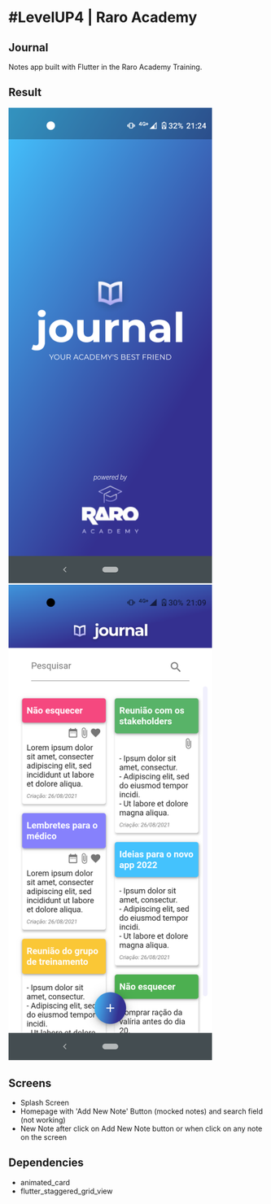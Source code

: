 # #LevelUP4 | Raro Academy  
  
## Journal  
Notes app built with Flutter in the Raro Academy Training.  

## Result  
<p float="left">  
  <img src="screenshots/screenshot_1.png" width="400" />
  <img src="screenshots/screenshot_2.png" width="400" />
</p>  

## Screens  
- Splash Screen
- Homepage with 'Add New Note' Button (mocked notes) and search field (not working)
- New Note after click on Add New Note button or when click on any note on the screen

## Dependencies
- animated_card
- flutter_staggered_grid_view
  